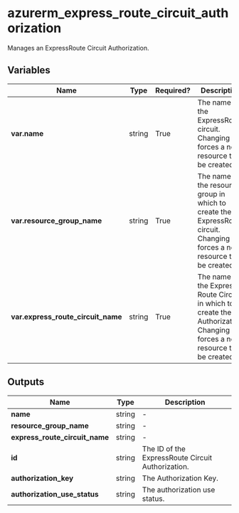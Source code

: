 # azurerm_express_route_circuit_authorization

Manages an ExpressRoute Circuit Authorization.

## Variables

| Name | Type | Required? |  Description |
| ---- | ---- | --------- |  ----------- |
| **var.name** | string | True | The name of the ExpressRoute circuit. Changing this forces a new resource to be created. | 
| **var.resource_group_name** | string | True | The name of the resource group in which to create the ExpressRoute circuit. Changing this forces a new resource to be created. | 
| **var.express_route_circuit_name** | string | True | The name of the Express Route Circuit in which to create the Authorization. Changing this forces a new resource to be created. | 



## Outputs

| Name | Type | Description |
| ---- | ---- | --------- | 
| **name** | string  | - | 
| **resource_group_name** | string  | - | 
| **express_route_circuit_name** | string  | - | 
| **id** | string  | The ID of the ExpressRoute Circuit Authorization. | 
| **authorization_key** | string  | The Authorization Key. | 
| **authorization_use_status** | string  | The authorization use status. | 